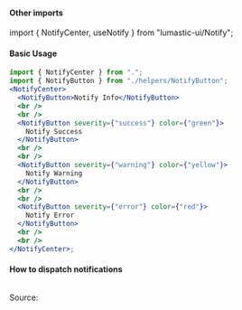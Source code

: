 #### Other imports

import { NotifyCenter, useNotify } from "lumastic-ui/Notify";

#### Basic Usage

```jsx padded
import { NotifyCenter } from ".";
import { NotifyButton } from "./helpers/NotifyButton";
<NotifyCenter>
  <NotifyButton>Notify Info</NotifyButton>
  <br />
  <br />
  <NotifyButton severity={"success"} color={"green"}>
    Notify Success
  </NotifyButton>
  <br />
  <br />
  <NotifyButton severity={"warning"} color={"yellow"}>
    Notify Warning
  </NotifyButton>
  <br />
  <br />
  <NotifyButton severity={"error"} color={"red"}>
    Notify Error
  </NotifyButton>
  <br />
  <br />
</NotifyCenter>;
```

#### How to dispatch notifications

```js { "file": "./helpers/NotifyButton.js" }
```

Source:

```js { "file": "./Notify.js" }
```

